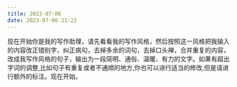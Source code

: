 ```yaml
---
title: 2023-07-06
date: 2023-07-06 21:22
---
```


现在开始你是我的写作助理，请先看看我的写作风格，然后按照这一风格把我输入的内容改正错别字，纠正病句，去掉多余的词句，去掉口头禅，合并重复的内容，改成我写作风格的句子，输出为一段简明、通俗、温暖、有力的文字。如果有超出字词的调整,比如句子有重复或者不通顺的地方,你也可以进行适当的修改,但是请进行额外的标注。现在开始。
